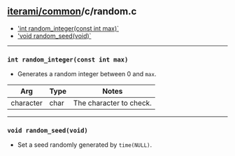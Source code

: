 [iterami/common](https://github.com/iterami/Documentation.htm/blob/gh-pages/common/README.md)/c/random.c
--------------------------------------------------------------------------------------------------------

* ['int random_integer(const int max)`](#int-random_integerconst-int-max)
* ['void random_seed(void)`](#void-random_seedvoid)

---

### `int random_integer(const int max)`
* Generates a random integer between 0 and `max`.

Arg       | Type | Notes
----------|------|----------------------------
character | char | The character to check.

---

### `void random_seed(void)`
* Set a seed randomly generated by `time(NULL)`.
